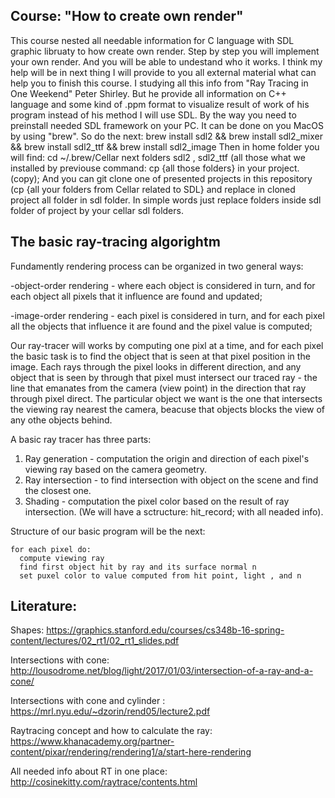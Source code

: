 Course: "How to create own render"
----------------
This course nested all needable information for C language with SDL graphic libruaty to how create own render.
Step by step you will implement your own render. And you will be able to undestand who it works. 
I think my help will be in next thing I will provide to you all external material what can help you
to finish this course. I studying all this info from "Ray Tracing in One Weekend" Peter Shirley. But he 
provide all information on C++ language and some kind of .ppm format to visualize result of work of his program 
instead of his method I will use SDL. 
By the way you need to preinstall needed SDL framework on your PC. It can be done on you MacOS by using "brew".
So do the next: 
    brew install sdl2 && brew install sdl2_mixer && brew install sdl2_ttf && brew install sdl2_image
Then in home folder you will find:
    cd ~/.brew/Cellar
next folders sdl2 , sdl2_ttf (all those what we installed by previouse command:
    cp {all those folders} in your project. (copy);
And you can git clone one of presented projects in this repository (cp {all your folders from Cellar related to SDL} and replace in cloned project all folder in sdl folder. In simple words just replace folders inside sdl folder of project by your cellar sdl folders.

The basic ray-tracing algorightm
----
Fundamently rendering process can be organized in two general ways:

-object-order rendering - where each object is considered in turn, and for each object all pixels that it influence 
are found and updated;

-image-order rendering - each pixel is considered in turn, and for each pixel all the objects that influence it
are found and the pixel value is computed;

Our ray-tracer will works by computing one pixl at a time, and for each pixel the basic task is to find the object
that is seen at that pixel position in the image. Each rays through the pixel looks in different direction, and any 
object that is seen by through that pixel must intersect our traced ray - the line that emanates from the camera 
(view point) in the direction that ray through pixel direct.  The particular object we want is the one that intersects
the viewing ray nearest the camera, beacuse that objects blocks the view of any othe objects behind. 

A basic ray tracer has three parts:
1. Ray generation - computation the origin and direction of each pixel's viewing ray based on the camera geometry.
2. Ray intersection - to find intersection with object on the scene and find the closest one. 
3. Shading - computation the pixel color based on the result of ray intersection. (We will have a sctructure: hit_record; with all neaded info).

Structure of our basic program will be the next:
 
    for each pixel do:    
      compute viewing ray
      find first object hit by ray and its surface normal n
      set puxel color to value computed from hit point, light , and n
    
    

Literature:
---
Shapes: https://graphics.stanford.edu/courses/cs348b-16-spring-content/lectures/02_rt1/02_rt1_slides.pdf

Intersections with cone: http://lousodrome.net/blog/light/2017/01/03/intersection-of-a-ray-and-a-cone/

Intersections with cone and cylinder : https://mrl.nyu.edu/~dzorin/rend05/lecture2.pdf

Raytracing concept and how to calculate the ray: https://www.khanacademy.org/partner-content/pixar/rendering/rendering1/a/start-here-rendering

All needed info about RT in one place: http://cosinekitty.com/raytrace/contents.html
